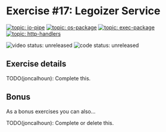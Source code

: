 # Exercise #17: Legoizer Service

[![topic: io-pipe](https://img.shields.io/badge/topic-io%20pipe-green.svg?style=flat-square)](https://github.com/search?q=topic%3Aio-pipe+org%3Agophercises&type=Repositories)
[![topic: os-package](https://img.shields.io/badge/topic-os%20package-green.svg?style=flat-square)](https://github.com/search?q=topic%3Aos-package+org%3Agophercises&type=Repositories)
[![topic: exec-package](https://img.shields.io/badge/topic-exec%20package-green.svg?style=flat-square)](https://github.com/search?q=topic%3Aexec-package+org%3Agophercises&type=Repositories)
[![topic: http-handlers](https://img.shields.io/badge/topic-http%20handlers-green.svg?style=flat-square)](https://github.com/search?q=topic%3Ahttp-handlers+org%3Agophercises&type=Repositories)

![video status: unreleased](https://img.shields.io/badge/video%20status-unreleased-red.svg?style=flat-square)
![code status: unreleased](https://img.shields.io/badge/code%20status-unreleased-red.svg?style=flat-square)

## Exercise details

TODO(joncalhoun): Complete this.

## Bonus

As a bonus exercises you can also...

TODO(joncalhoun): Complete or delete this.
